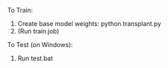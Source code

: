 To Train:
1.	Create base model weights: python transplant.py
2.	(Run train.job)

To Test (on Windows):
1.	Run test.bat
